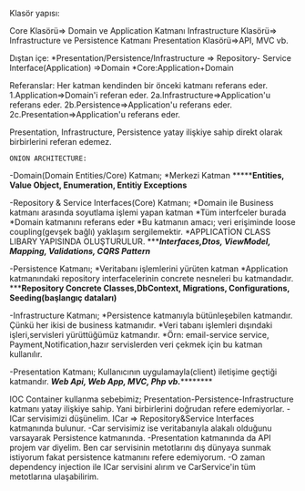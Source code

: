 
Klasör yapısı:

Core Klasörü=> Domain ve Application Katmanı
Infrastructure Klasörü=> Infrastructure ve Persistence Katmanı
Presentation Klasörü=>API, MVC vb.





Dıştan içe:
*Presentation/Persistence/Infrastructure => Repository- Service Interface(Application) =>Domain
*Core:Application+Domain

Referanslar: Her katman kendinden bir önceki katmanı referans eder.
1.Application=>Domain'i referan eder.
2a.Infrastructure=>Application'u referans eder.
2b.Persistence=>Application'u referans eder.
2c.Presentation=>Application'u referans eder.

Presentation, Infrastructure, Persistence  yatay ilişkiye sahip direkt olarak birbirlerini referan edemez.

    ONION ARCHITECTURE:
-Domain(Domain Entities/Core) Katmanı;
 *Merkezi Katman
 ***************Entities, Value Object, Enumeration, Entitiy Exceptions**********
 
 
 -Repository & Service Interfaces(Core) Katmanı;
  *Domain ile Business katmanı arasında soyutlama işlemi yapan katman
  *Tüm interfceler burada
  *Domain katmanını referans eder
  *Bu katmanın amacı; veri erişiminde loose coupling(gevşek bağlı) yaklaşım sergilemektir.
    *APPLICATİON CLASS LIBARY YAPISINDA OLUŞTURULUR.
  **********Interfaces,Dtos, ViewModel, Mapping, Validations, CQRS Pattern*******
  
  
  -Persistence Katmanı;
  *Veritabanı işlemlerini yürüten katman
  *Application katmanındaki repository interfacelerinin concrete nesneleri bu katmandadır.
  ***********Repository Concrete Classes,DbContext, Migrations, Configurations, Seeding(başlangıç dataları)********
  
  
  -Infrastructure Katmanı;
  *Persistence katmanıyla bütünleşebilen katmandır. Çünkü her ikisi de business katmanıdır.
  *Veri tabanı işlemleri dışındaki işleri,servisleri yürüttüğümüz katmandır.
  *Örn: email-service service, Payment,Notification,hazır servislerden veri çekmek için bu katman kullanılır.
  
  
  -Presentation Katmanı;
  Kullanıcının uygulamayla(client) iletişime geçtiği katmandır.
  *************Web Api, Web App, MVC, Php vb.*********************
  
  
  
IOC Container kullanma sebebimiz;
Presentation-Persistence-Infrastructure katmanı yatay ilişkiye sahip. Yani birbirlerini doğrudan refere edemiyorlar.
-ICar servisimizi düşünelim. ICar => Repository&Service Interfaces katmanında bulunur.
-Car servisimiz ise veritabanıyla alakalı olduğunu varsayarak Persistence katmanında.
-Presentation katmanında da API projem var diyelim. Ben car servisinin metotlarını dış dünyaya sunmak istiyorum fakat persistence katmanını refere edemiyorum.
-O zaman dependency injection ile ICar servisini alırım ve CarService'in tüm metotlarına ulaşabilirim.



